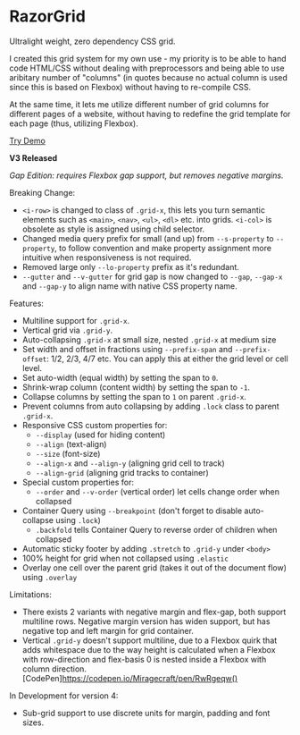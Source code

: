 # RazorGrid
Ultralight weight, zero dependency CSS grid.

I created this grid system for my own use - my priority is to be able to hand code HTML/CSS without dealing with preprocessors and being able to use aribitary number of "columns" (in quotes because no actual column is used since this is based on Flexbox) without having to re-compile CSS.

At the same time, it lets me utilize different number of grid columns for different pages of a website, without having to redefine the grid template for each page (thus, utilizing Flexbox).

[Try Demo](http://www.miragecraft.com/projects/razorgrid.html)

**V3 Released**

_Gap Edition: requires Flexbox gap support, but removes negative margins._

Breaking Change:

  - `<i-row>` is changed to class of `.grid-x`, this lets you turn semantic elements such as `<main>`, `<nav>`, `<ul>`, `<dl>` etc. into grids. `<i-col>` is obsolete as style is assigned using child selector.
  - Changed media query prefix for small (and up) from `--s-property` to `--property`, to follow convention and make property assignment more intuitive when responsiveness is not required.
  - Removed large only `--lo-property` prefix as it's redundant.
  - `--gutter` and `--v-gutter` for grid gap is now changed to `--gap`, `--gap-x` and `--gap-y` to align name with native CSS property name. 

Features:

  - Multiline support for `.grid-x`.
  - Vertical grid via `.grid-y`.
  - Auto-collapsing `.grid-x` at small size, nested `.grid-x` at medium size
  - Set width and offset in fractions using `--prefix-span` and `--prefix-offset`: 1/2, 2/3, 4/7 etc. You can apply this at either the grid level or cell level.
  - Set auto-width (equal width) by setting the span to `0`.
  - Shrink-wrap column (content width) by setting the span to `-1`.
  - Collapse columns by setting the span to `1` on parent `.grid-x`.
  - Prevent columns from auto collapsing by adding `.lock` class to parent `.grid-x`.
  - Responsive CSS custom properties for:
      - `--display` (used for hiding content)
      - `--align` (text-align)
      - `--size` (font-size)
      - `--align-x` and `--align-y` (aligning grid cell to track)
      - `--align-grid` (aligning grid tracks to container)
  - Special custom properties for:
      - `--order` and `--v-order` (vertical order) let cells change order when collapsed
  - Container Query using `--breakpoint` (don't forget to disable auto-collapse using `.lock`)
      - `.backfold` tells Container Query to reverse order of children when collapsed
  - Automatic sticky footer by adding `.stretch` to `.grid-y` under `<body>`
  - 100% height for grid when not collapsed using `.elastic`
  - Overlay one cell over the parent grid (takes it out of the document flow) using `.overlay`
  

Limitations:

  - There exists 2 variants with negative margin and flex-gap, both support multiline rows. Negative margin version has widen support, but has negative top and left margin for grid container.
  - Vertical `.grid-y` doesn't support multiline, due to a Flexbox quirk that adds whitespace due to the way height is calculated when a Flexbox with row-direction and flex-basis 0 is nested inside a Flexbox with column direction. [CodePen]https://codepen.io/Miragecraft/pen/RwRgeqw()

In Development for version 4:

  - Sub-grid support to use discrete units for margin, padding and font sizes.
